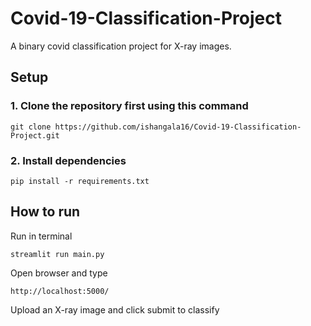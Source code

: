 # Covid-19-Classification-Project
A binary covid classification project for X-ray images.

## Setup
### 1. Clone the repository first using this command
```
git clone https://github.com/ishangala16/Covid-19-Classification-Project.git
```

### 2. Install dependencies 
```
pip install -r requirements.txt
```

## How to run

Run in terminal
```
streamlit run main.py
```

Open browser and type
```
http://localhost:5000/
```

Upload an X-ray image and click submit to classify



